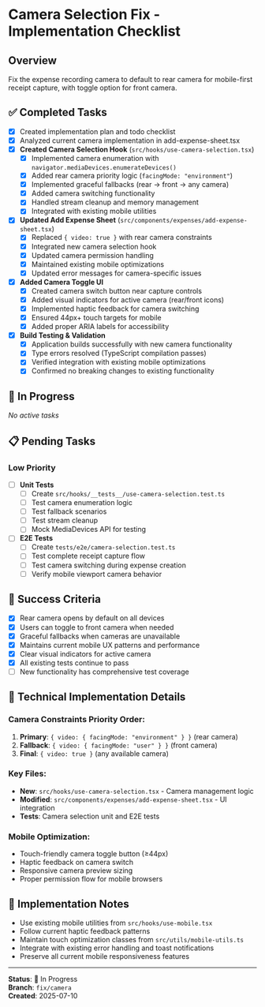 # Camera Selection Fix - Implementation Checklist

## Overview
Fix the expense recording camera to default to rear camera for mobile-first receipt capture, with toggle option for front camera.

## ✅ Completed Tasks
- [x] Created implementation plan and todo checklist
- [x] Analyzed current camera implementation in add-expense-sheet.tsx
- [x] **Created Camera Selection Hook** (`src/hooks/use-camera-selection.tsx`)
  - [x] Implemented camera enumeration with `navigator.mediaDevices.enumerateDevices()`
  - [x] Added rear camera priority logic (`facingMode: "environment"`)
  - [x] Implemented graceful fallbacks (rear → front → any camera)
  - [x] Added camera switching functionality
  - [x] Handled stream cleanup and memory management
  - [x] Integrated with existing mobile utilities
- [x] **Updated Add Expense Sheet** (`src/components/expenses/add-expense-sheet.tsx`)
  - [x] Replaced `{ video: true }` with rear camera constraints
  - [x] Integrated new camera selection hook
  - [x] Updated camera permission handling
  - [x] Maintained existing mobile optimizations
  - [x] Updated error messages for camera-specific issues
- [x] **Added Camera Toggle UI**
  - [x] Created camera switch button near capture controls
  - [x] Added visual indicators for active camera (rear/front icons)
  - [x] Implemented haptic feedback for camera switching
  - [x] Ensured 44px+ touch targets for mobile
  - [x] Added proper ARIA labels for accessibility
- [x] **Build Testing & Validation**
  - [x] Application builds successfully with new camera functionality
  - [x] Type errors resolved (TypeScript compilation passes)
  - [x] Verified integration with existing mobile optimizations
  - [x] Confirmed no breaking changes to existing functionality

## 🔄 In Progress
*No active tasks*

## 📋 Pending Tasks

### Low Priority
- [ ] **Unit Tests**
  - [ ] Create `src/hooks/__tests__/use-camera-selection.test.ts`
  - [ ] Test camera enumeration logic
  - [ ] Test fallback scenarios
  - [ ] Test stream cleanup
  - [ ] Mock MediaDevices API for testing

- [ ] **E2E Tests**
  - [ ] Create `tests/e2e/camera-selection.test.ts`
  - [ ] Test complete receipt capture flow
  - [ ] Test camera switching during expense creation
  - [ ] Verify mobile viewport camera behavior

## 🎯 Success Criteria
- [x] Rear camera opens by default on all devices
- [x] Users can toggle to front camera when needed
- [x] Graceful fallbacks when cameras are unavailable
- [x] Maintains current mobile UX patterns and performance
- [x] Clear visual indicators for active camera
- [x] All existing tests continue to pass
- [ ] New functionality has comprehensive test coverage

## 📱 Technical Implementation Details

### Camera Constraints Priority Order:
1. **Primary**: `{ video: { facingMode: "environment" } }` (rear camera)
2. **Fallback**: `{ video: { facingMode: "user" } }` (front camera)  
3. **Final**: `{ video: true }` (any available camera)

### Key Files:
- **New**: `src/hooks/use-camera-selection.tsx` - Camera management logic
- **Modified**: `src/components/expenses/add-expense-sheet.tsx` - UI integration
- **Tests**: Camera selection unit and E2E tests

### Mobile Optimization:
- Touch-friendly camera toggle button (≥44px)
- Haptic feedback on camera switch
- Responsive camera preview sizing
- Proper permission flow for mobile browsers

## 🔧 Implementation Notes
- Use existing mobile utilities from `src/hooks/use-mobile.tsx`
- Follow current haptic feedback patterns
- Maintain touch optimization classes from `src/utils/mobile-utils.ts`
- Integrate with existing error handling and toast notifications
- Preserve all current mobile responsiveness features

---
**Status**: 🔄 In Progress  
**Branch**: `fix/camera`  
**Created**: 2025-07-10
